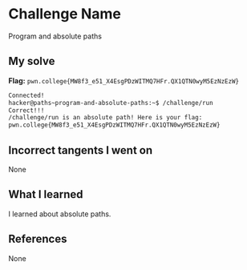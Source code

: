 # Challenge Name
Program and absolute paths

## My solve
**Flag:** `pwn.college{MW8f3_e51_X4EsgPDzWITMQ7HFr.QX1QTN0wyM5EzNzEzW}`
```bash
Connected!
hacker@paths~program-and-absolute-paths:~$ /challenge/run
Correct!!!
/challenge/run is an absolute path! Here is your flag:
pwn.college{MW8f3_e51_X4EsgPDzWITMQ7HFr.QX1QTN0wyM5EzNzEzW}
```

## Incorrect tangents I went on
None

## What I learned
I learned about absolute paths.

## References 
None
